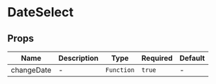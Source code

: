# DateSelect

## Props

<!-- @vuese:DateSelect:props:start -->
|Name|Description|Type|Required|Default|
|---|---|---|---|---|
|changeDate|-|`Function`|`true`|-|

<!-- @vuese:DateSelect:props:end -->


